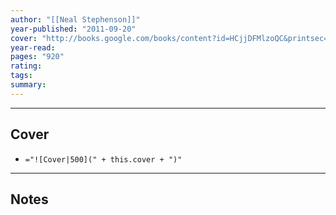```yaml
---
author: "[[Neal Stephenson]]"
year-published: "2011-09-20"
cover: "http://books.google.com/books/content?id=HCjjDFMlzoQC&printsec=frontcover&img=1&zoom=1&edge=curl&source=gbs_api"
year-read: 
pages: "920"
rating: 
tags: 
summary:
---
```


---
## Cover
- `="![Cover|500](" + this.cover + ")"`
---
## Notes